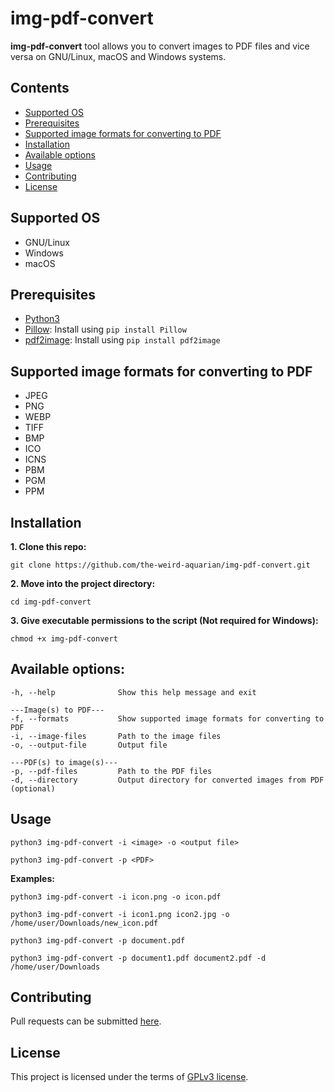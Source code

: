 # img-pdf-convert

**img-pdf-convert** tool allows you to convert images to PDF files and vice versa on GNU/Linux, macOS and Windows systems.



## Contents
- [Supported OS](#supported-os)
- [Prerequisites](#prerequisites)
- [Supported image formats for converting to PDF](#supported-image-formats-for-converting-to-pdf)
- [Installation](#installation)
- [Available options](#available-options)
- [Usage](#usage)
- [Contributing](#contributing)
- [License](#license)



## Supported OS
- GNU/Linux
- Windows
- macOS



## Prerequisites
- [Python3](https://www.python.org/downloads/)
- [Pillow](https://pypi.org/project/Pillow/): Install using `pip install Pillow`
- [pdf2image](https://pypi.org/project/pdf2image/): Install using `pip install pdf2image`



## Supported image formats for converting to PDF
- JPEG
- PNG
- WEBP
- TIFF
- BMP
- ICO
- ICNS
- PBM
- PGM
- PPM



## Installation
**1. Clone this repo:**
```
git clone https://github.com/the-weird-aquarian/img-pdf-convert.git
```

**2. Move into the project directory:**
```
cd img-pdf-convert
```

**3. Give executable permissions to the script (Not required for Windows):**
```
chmod +x img-pdf-convert
```



## Available options:
```
-h, --help              Show this help message and exit

---Image(s) to PDF---
-f, --formats           Show supported image formats for converting to PDF
-i, --image-files       Path to the image files
-o, --output-file       Output file

---PDF(s) to image(s)---
-p, --pdf-files         Path to the PDF files
-d, --directory         Output directory for converted images from PDF (optional)
```



## Usage
```
python3 img-pdf-convert -i <image> -o <output file>
```

```
python3 img-pdf-convert -p <PDF>
```

**Examples:**
```
python3 img-pdf-convert -i icon.png -o icon.pdf
```

```
python3 img-pdf-convert -i icon1.png icon2.jpg -o /home/user/Downloads/new_icon.pdf
```

```
python3 img-pdf-convert -p document.pdf
```

```
python3 img-pdf-convert -p document1.pdf document2.pdf -d /home/user/Downloads
```



## Contributing
Pull requests can be submitted [here](https://github.com/the-weird-aquarian/img-pdf-convert/pulls).



## License
This project is licensed under the terms of [GPLv3 license](https://github.com/the-weird-aquarian/img-pdf-convert/blob/main/LICENSE).
